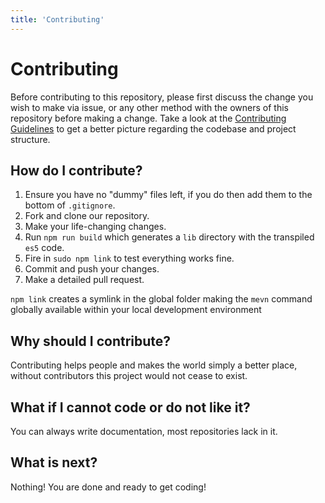 ```yaml
---
title: 'Contributing'
---
```


# Contributing

Before contributing to this repository, please first discuss the change you wish to make via issue, or any other method with the owners of this repository before making a change. Take a look at the [Contributing Guidelines](https://github.com/madlabsinc/mevn-cli/wiki/Contributing-Guidelines) to get a better picture regarding the codebase and project structure.

## How do I contribute?
1. Ensure you have no "dummy" files left, if you do then add them to the bottom of `.gitignore`.
2. Fork and clone our repository.
3. Make your life-changing changes.
4. Run `npm run build` which generates a `lib` directory with the transpiled `es5` code.
5. Fire in `sudo npm link` to test everything works fine.
6. Commit and push your changes.
7. Make a detailed pull request.

`npm link` creates a symlink in the global folder making the `mevn` command globally available within your local development environment

## Why should I contribute?
Contributing helps people and makes the world simply a better place, without contributors this project would not cease to exist.

## What if I cannot code or do not like it?
You can always write documentation, most repositories lack in it.

## What is next?
Nothing! You are done and ready to get coding!
